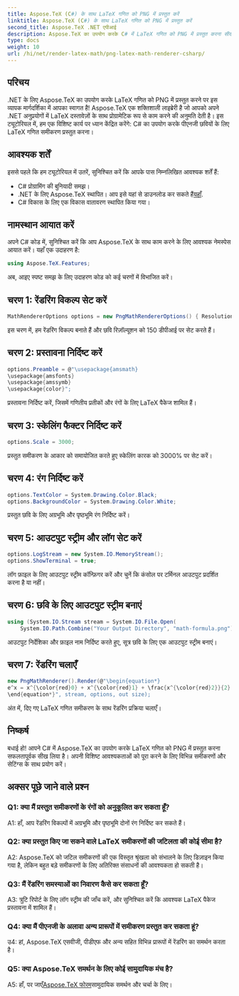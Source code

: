 ```yaml
---
title: Aspose.TeX (C#) के साथ LaTeX गणित को PNG में प्रस्तुत करें
linktitle: Aspose.TeX (C#) के साथ LaTeX गणित को PNG में प्रस्तुत करें
second_title: Aspose.TeX .NET एपीआई
description: Aspose.TeX का उपयोग करके C# में LaTeX गणित को PNG में प्रस्तुत करना सीखें। निर्बाध एकीकरण के लिए हमारी चरण-दर-चरण मार्गदर्शिका का पालन करें।
type: docs
weight: 10
url: /hi/net/render-latex-math/png-latex-math-renderer-csharp/
---
```

## परिचय

.NET के लिए Aspose.TeX का उपयोग करके LaTeX गणित को PNG में प्रस्तुत करने पर इस व्यापक मार्गदर्शिका में आपका स्वागत है! Aspose.TeX एक शक्तिशाली लाइब्रेरी है जो आपको अपने .NET अनुप्रयोगों में LaTeX दस्तावेज़ों के साथ प्रोग्रामेटिक रूप से काम करने की अनुमति देती है। इस ट्यूटोरियल में, हम एक विशिष्ट कार्य पर ध्यान केंद्रित करेंगे: C# का उपयोग करके पीएनजी छवियों के लिए LaTeX गणित समीकरण प्रस्तुत करना।

## आवश्यक शर्तें

इससे पहले कि हम ट्यूटोरियल में उतरें, सुनिश्चित करें कि आपके पास निम्नलिखित आवश्यक शर्तें हैं:

- C# प्रोग्रामिंग की बुनियादी समझ।
-  .NET के लिए Aspose.TeX स्थापित। आप इसे यहां से डाउनलोड कर सकते हैं[यहाँ](https://releases.aspose.com/tex/net/).
- C# विकास के लिए एक विकास वातावरण स्थापित किया गया।

## नामस्थान आयात करें

अपने C# कोड में, सुनिश्चित करें कि आप Aspose.TeX के साथ काम करने के लिए आवश्यक नेमस्पेस आयात करें। यहाँ एक उदाहरण है:

```csharp
using Aspose.TeX.Features;
```

अब, आइए स्पष्ट समझ के लिए उदाहरण कोड को कई चरणों में विभाजित करें।

## चरण 1: रेंडरिंग विकल्प सेट करें

```csharp
MathRendererOptions options = new PngMathRendererOptions() { Resolution = 150 };
```

इस चरण में, हम रेंडरिंग विकल्प बनाते हैं और छवि रिज़ॉल्यूशन को 150 डीपीआई पर सेट करते हैं।

## चरण 2: प्रस्तावना निर्दिष्ट करें

```csharp
options.Preamble = @"\usepackage{amsmath}
\usepackage{amsfonts}
\usepackage{amssymb}
\usepackage{color}";
```

प्रस्तावना निर्दिष्ट करें, जिसमें गणितीय प्रतीकों और रंगों के लिए LaTeX पैकेज शामिल हैं।

## चरण 3: स्केलिंग फैक्टर निर्दिष्ट करें

```csharp
options.Scale = 3000;
```

प्रस्तुत समीकरण के आकार को समायोजित करते हुए स्केलिंग कारक को 3000% पर सेट करें।

## चरण 4: रंग निर्दिष्ट करें

```csharp
options.TextColor = System.Drawing.Color.Black;
options.BackgroundColor = System.Drawing.Color.White;
```

प्रस्तुत छवि के लिए अग्रभूमि और पृष्ठभूमि रंग निर्दिष्ट करें।

## चरण 5: आउटपुट स्ट्रीम और लॉग सेट करें

```csharp
options.LogStream = new System.IO.MemoryStream();
options.ShowTerminal = true;
```

लॉग फ़ाइल के लिए आउटपुट स्ट्रीम कॉन्फ़िगर करें और चुनें कि कंसोल पर टर्मिनल आउटपुट प्रदर्शित करना है या नहीं।

## चरण 6: छवि के लिए आउटपुट स्ट्रीम बनाएं

```csharp
using (System.IO.Stream stream = System.IO.File.Open(
    System.IO.Path.Combine("Your Output Directory", "math-formula.png"), System.IO.FileMode.Create))
```

आउटपुट निर्देशिका और फ़ाइल नाम निर्दिष्ट करते हुए, सूत्र छवि के लिए एक आउटपुट स्ट्रीम बनाएं।

## चरण 7: रेंडरिंग चलाएँ

```csharp
new PngMathRenderer().Render(@"\begin{equation*}
e^x = x^{\color{red}0} + x^{\color{red}1} + \frac{x^{\color{red}2}}{2} + \frac{x^{\color{red}3}}{6} + \cdots = \sum_{n\geq 0} \frac{x^{\color{red}n}}{n!}
\end{equation*}", stream, options, out size);
```

अंत में, दिए गए LaTeX गणित समीकरण के साथ रेंडरिंग प्रक्रिया चलाएँ।

## निष्कर्ष

बधाई हो! आपने C# में Aspose.TeX का उपयोग करके LaTeX गणित को PNG में प्रस्तुत करना सफलतापूर्वक सीख लिया है। अपनी विशिष्ट आवश्यकताओं को पूरा करने के लिए विभिन्न समीकरणों और सेटिंग्स के साथ प्रयोग करें।

## अक्सर पूछे जाने वाले प्रश्न

### Q1: क्या मैं प्रस्तुत समीकरणों के रंगों को अनुकूलित कर सकता हूँ?

A1: हाँ, आप रेंडरिंग विकल्पों में अग्रभूमि और पृष्ठभूमि दोनों रंग निर्दिष्ट कर सकते हैं।

### Q2: क्या प्रस्तुत किए जा सकने वाले LaTeX समीकरणों की जटिलता की कोई सीमा है?

A2: Aspose.TeX को जटिल समीकरणों की एक विस्तृत श्रृंखला को संभालने के लिए डिज़ाइन किया गया है, लेकिन बहुत बड़े समीकरणों के लिए अतिरिक्त संसाधनों की आवश्यकता हो सकती है।

### Q3: मैं रेंडरिंग समस्याओं का निवारण कैसे कर सकता हूँ?

A3: त्रुटि रिपोर्ट के लिए लॉग स्ट्रीम की जाँच करें, और सुनिश्चित करें कि आवश्यक LaTeX पैकेज प्रस्तावना में शामिल हैं।

### Q4: क्या मैं पीएनजी के अलावा अन्य प्रारूपों में समीकरण प्रस्तुत कर सकता हूं?

उ4: हां, Aspose.TeX एसवीजी, पीडीएफ और अन्य सहित विभिन्न प्रारूपों में रेंडरिंग का समर्थन करता है।

### Q5: क्या Aspose.TeX समर्थन के लिए कोई सामुदायिक मंच है?

 A5: हाँ, पर जाएँ[Aspose.TeX फोरम](https://forum.aspose.com/c/tex/47)सामुदायिक समर्थन और चर्चा के लिए।
